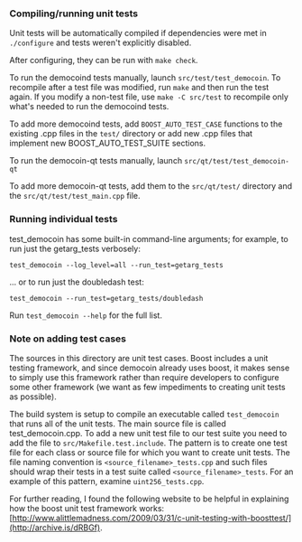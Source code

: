 ### Compiling/running unit tests

Unit tests will be automatically compiled if dependencies were met in `./configure`
and tests weren't explicitly disabled.

After configuring, they can be run with `make check`.

To run the democoind tests manually, launch `src/test/test_democoin`. To recompile
after a test file was modified, run `make` and then run the test again. If you
modify a non-test file, use `make -C src/test` to recompile only what's needed
to run the democoind tests.

To add more democoind tests, add `BOOST_AUTO_TEST_CASE` functions to the existing
.cpp files in the `test/` directory or add new .cpp files that
implement new BOOST_AUTO_TEST_SUITE sections.

To run the democoin-qt tests manually, launch `src/qt/test/test_democoin-qt`

To add more democoin-qt tests, add them to the `src/qt/test/` directory and
the `src/qt/test/test_main.cpp` file.

### Running individual tests

test_democoin has some built-in command-line arguments; for
example, to run just the getarg_tests verbosely:

    test_democoin --log_level=all --run_test=getarg_tests

... or to run just the doubledash test:

    test_democoin --run_test=getarg_tests/doubledash

Run `test_democoin --help` for the full list.

### Note on adding test cases

The sources in this directory are unit test cases.  Boost includes a
unit testing framework, and since democoin already uses boost, it makes
sense to simply use this framework rather than require developers to
configure some other framework (we want as few impediments to creating
unit tests as possible).

The build system is setup to compile an executable called `test_democoin`
that runs all of the unit tests.  The main source file is called
test_democoin.cpp. To add a new unit test file to our test suite you need
to add the file to `src/Makefile.test.include`. The pattern is to create
one test file for each class or source file for which you want to create
unit tests.  The file naming convention is `<source_filename>_tests.cpp`
and such files should wrap their tests in a test suite
called `<source_filename>_tests`. For an example of this pattern,
examine `uint256_tests.cpp`.

For further reading, I found the following website to be helpful in
explaining how the boost unit test framework works:
[http://www.alittlemadness.com/2009/03/31/c-unit-testing-with-boosttest/](http://archive.is/dRBGf).
